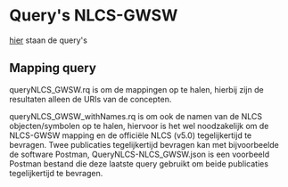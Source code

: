 # Query's NLCS-GWSW

[hier](https://github.com/nl-digigo/NLCS/tree/main/code/gwsw-nlcs) staan de query's

## Mapping query


queryNLCS_GWSW.rq is om de mappingen op te halen, hierbij zijn de resultaten alleen de URIs van de concepten. 

queryNLCS_GWSW_withNames.rq is om ook de namen van de NLCS objecten/symbolen op te halen, hiervoor is het wel noodzakelijk om de NLCS-GWSW mapping en de officiële NLCS (v5.0) tegelijkertijd te bevragen. Twee publicaties tegelijkertijd bevragen kan met bijvoorbeelde de software Postman, QueryNLCS-NLCS_GWSW.json is een voorbeeld Postman bestand die deze laatste query gebruikt om beide publicaties tegelijkertijd te bevragen.